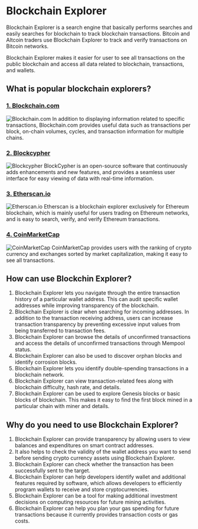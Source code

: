 ---
---

# Blockchain Explorer

Blockchain Explorer is a search engine that basically performs searches and easily searches for blockchain to track blockchain transactions. Bitcoin and Altcoin traders use Blockchain Explorer to track and verify transactions on Bitcoin networks.

Blockchain Explorer makes it easier for user to see all transactions on the public blockchain and access all data related to blockchain, transactions, and wallets.

## What is popular blockchain explorers?

### [1. Blockchain.com](https://www.blockchain.com/)
![Blockchain.com](/img/docs/techdocs/tools/explorer-blockchain.png)
In addition to displaying information related to specific transactions, Blockchain.com provides useful data such as transactions per block, on-chain volumes, cycles, and transaction information for multiple chains.

### [2. Blockcypher](https://www.blockcypher.com/)
![Blockcypher](/img/docs/techdocs/tools/explorer-blockcypher.png)
BlockCypher is an open-source software that continuously adds enhancements and new features, and provides a seamless user interface for easy viewing of data with real-time information.

### [3. Etherscan.io](https://etherscan.io/)
![Etherscan.io](/img/docs/techdocs/tools/explorer-etherscan.png)
Etherscan is a blockchain explorer exclusively for Ethereum blockchain, which is mainly useful for users trading on Ethereum networks, and is easy to search, verify, and verify Ethereum transactions.

### [4. CoinMarketCap](https://coinmarketcap.com/)
![CoinMarketCap](/img/docs/techdocs/tools/explorer-coinmarketcap.png)
CoinMarketCap provides users with the ranking of crypto currency and exchanges sorted by market capitalization, making it easy to see all transactions.

## How can use Blockchin Explorer?
1. Blockchain Explorer lets you navigate through the entire transaction history of a particular wallet address. This can audit specific wallet addresses while improving transparency of the blockchain.
2. Blockchain Explorer is clear when searching for incoming addresses. In addition to the transaction receiving address, users can increase transaction transparency by preventing excessive input values from being transferred to transaction fees.
3. Blockchain Explorer can browse the details of unconfirmed transactions and access the details of unconfirmed transactions through Mempool status.
4. Blockchain Explorer can also be used to discover orphan blocks and identify corrosion blocks.
5. Blockchain Explorer lets you identify double-spending transactions in a blockchain network.
6. Blockchain Explorer can view transaction-related fees along with blockchain difficulty, hash rate, and details.
7. Blockchain Explorer can be used to explore Genesis blocks or basic blocks of blockchain. This makes it easy to find the first block mined in a particular chain with miner and details.

## Why do you need to use Blockchain Explorer?

1. Blockchain Explorer can provide transparency by allowing users to view balances and expenditures on smart contract addresses.
2. It also helps to check the validity of the wallet address you want to send before sending crypto currency assets using Blockchain Explorer.
3. Blockchain Explorer can check whether the transaction has been successfully sent to the target.
4. Blockchain Explorer can help developers identify wallet and additional features required by software, which allows developers to efficiently program wallets to receive and store cryptocurrencies.
5. Blockchain Explorer can be a tool for making additional investment decisions on computing resources for future mining activities.
6. Blockchain Explorer can help you plan your gas spending for future transactions because it currently provides transaction costs or gas costs.
